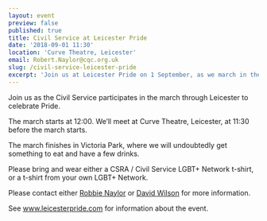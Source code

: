 ```yaml
---
layout: event
preview: false
published: true
title: Civil Service at Leicester Pride
date: '2018-09-01 11:30'
location: 'Curve Theatre, Leicester'
email: Robert.Naylor@cqc.org.uk
slug: /civil-service-leicester-pride
excerpt: 'Join us at Leicester Pride on 1 September, as we march in the parade.'
---
```

Join us as the Civil Service participates in the march through Leicester to celebrate Pride. 

The march starts at 12:00. We’ll meet at Curve Theatre, Leicester, at 11:30 before the march starts. 

The march finishes in Victoria Park, where we will undoubtedly get something to eat and have a few drinks. 

Please bring and wear either a CSRA / Civil Service LGBT+ Network t-shirt, or a t-shirt from your own LGBT+ Network. 

Please contact either [Robbie Naylor](mailto:Robert.Naylor@cqc.org.uk) or [David Wilson](mailto:david.wilson1@dwp.gsi.gov.uk) for more information. 

See www.leicesterpride.com for information about the event.
